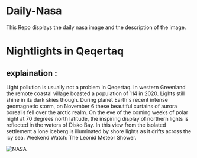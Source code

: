 # Daily-Nasa

This Repo displays the daily nasa image and the description of the image.

<!--NASA-->
# Nightlights in Qeqertaq
## explaination :

Light pollution is usually not a problem in Qeqertaq. In western Greenland the remote coastal village boasted a population of 114 in 2020. Lights still shine in its dark skies though. During planet Earth's recent intense geomagnetic storm, on November 6 these beautiful curtains of aurora borealis fell over the arctic realm. On the eve of the coming weeks of polar night at 70 degrees north latitude, the inspiring display of northern lights is reflected in the waters of Disko Bay. In this view from the isolated settlement a lone iceberg is illuminated by shore lights as it drifts across the icy sea.  Weekend Watch: The Leonid Meteor Shower.

![NASA](https://apod.nasa.gov/apod/image/2311/lehtonen_dennisAuroraQeqertaq2_1200.jpg)
<!--/NASA-->